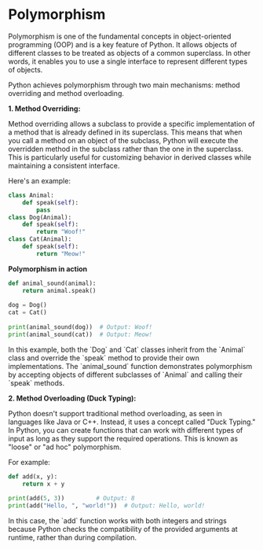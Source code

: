 # Polymorphism

Polymorphism is one of the fundamental concepts in object-oriented programming (OOP) and is a key feature of Python. It allows objects of different classes to be treated as objects of a common superclass. In other words, it enables you to use a single interface to represent different types of objects.

Python achieves polymorphism through two main mechanisms: method overriding and method overloading.

**1. Method Overriding:**

Method overriding allows a subclass to provide a specific implementation of a method that is already defined in its superclass. This means that when you call a method on an object of the subclass, Python will execute the overridden method in the subclass rather than the one in the superclass. This is particularly useful for customizing behavior in derived classes while maintaining a consistent interface.

Here's an example:



```python
class Animal:
    def speak(self):
        pass
class Dog(Animal):
    def speak(self):
        return "Woof!"
class Cat(Animal):
    def speak(self):
        return "Meow!"
```

**Polymorphism in action**

```python
def animal_sound(animal):
    return animal.speak()
 
dog = Dog()
cat = Cat()
 
print(animal_sound(dog))  # Output: Woof!
print(animal_sound(cat))  # Output: Meow!
```

In this example, both the \`Dog\` and \`Cat\` classes inherit from the \`Animal\` class and override the \`speak\` method to provide their own implementations. The \`animal\_sound\` function demonstrates polymorphism by accepting objects of different subclasses of \`Animal\` and calling their \`speak\` methods.&#x20;

**2. Method Overloading (Duck Typing):**

Python doesn't support traditional method overloading, as seen in languages like Java or C++. Instead, it uses a concept called "Duck Typing." In Python, you can create functions that can work with different types of input as long as they support the required operations. This is known as "loose" or "ad hoc" polymorphism.

For example:

```python
def add(x, y):
    return x + y
    
print(add(5, 3))         # Output: 8
print(add("Hello, ", "world!"))  # Output: Hello, world!
```

In this case, the \`add\` function works with both integers and strings because Python checks the compatibility of the provided arguments at runtime, rather than during compilation.
